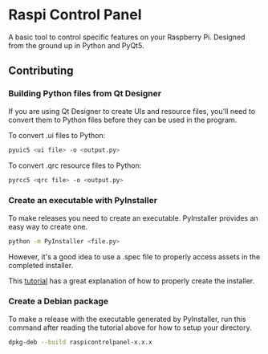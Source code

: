 # Raspi Control Panel
A basic tool to control specific features on your Raspberry Pi. Designed from the ground up in Python and PyQt5.

## Contributing
### Building Python files from Qt Designer
If you are using Qt Designer to create UIs and resource files, you'll need to convert them to Python files before they can be used in the program. 

To convert .ui files to Python:
```bash
pyuic5 <ui file> -o <output.py>
```

To convert .qrc resource files to Python:
```bash
pyrcc5 <qrc file> -o <output.py>
```

### Create an executable with PyInstaller
To make releases you need to create an executable. PyInstaller provides an easy way to create one.
```bash
python -m PyInstaller <file.py>
```
However, it's a good idea to use a .spec file to properly access assets in the completed installer.

This [tutorial](https://blog.aaronhktan.com/posts/2018/05/14/pyqt5-pyinstaller-executable) has a great explanation of how to properly create the installer.

### Create a Debian package
To make a release with the executable generated by PyInstaller, run this command after reading the tutorial above for how to setup your directory.
```bash
dpkg-deb --build raspicontrolpanel-x.x.x
```
